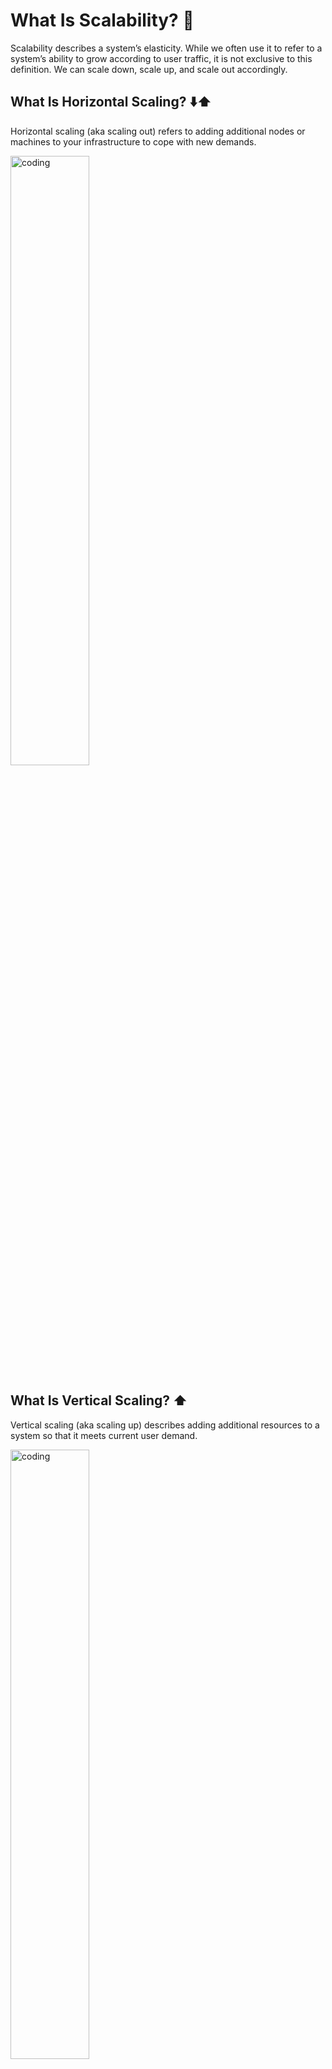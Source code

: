 # What Is Scalability? 🚀

Scalability describes a system’s elasticity. While we often use it to refer to a system’s ability to grow according to user traffic, it is not exclusive to this definition. We can scale down, scale up, and scale out accordingly.

## What Is Horizontal Scaling? ⬇️⬆️

Horizontal scaling (aka scaling out) refers to adding additional nodes or machines to your infrastructure to cope with new demands.

<img align="left" display="flex" alt="coding" width="50%" src="https://i.postimg.cc/XYqS9J62/image.png">
<br clear="left">

## What Is Vertical Scaling? ⬆️

Vertical scaling (aka scaling up) describes adding additional resources to a system so that it meets current user demand.

<img align="left" display="flex" alt="coding" width="50%" src="https://i.postimg.cc/fy3ZDRWq/image.png">
<br clear="left">


## Horizontal Vs. Vertical Scaling: At a Glance 🔄

|                                |                                                                                                                         |                                                                                                |
| ------------------------------ | ----------------------------------------------------------------------------------------------------------------------- | ---------------------------------------------------------------------------------------------- |
|                                | **Horizontal scaling**                                                                                                  | **Vertical scaling**                                                                           |
| **Description**                | Increase or decrease the number of nodes in a cluster or system to handle an increase or decrease in workload           | Increase or decrease the power of a system to handle increased or reduced workload             |
| **Example**                    | Add or reduce the number of virtual machines (VM) in a cluster of VMs                                                   | Add or reduce the CPU or memory capacity of the existing VM                                    |
| **Execution**                  | Scale in/out                                                                                                            | Scale up/down                                                                                  |
| **Workload distribution**      | Workload is distributed across multiple nodes.<br><br>Parts of the workload reside on these different nodes             | A single node handles the entire workload.                                                     |
| **Concurrency**                | Distributes multiple jobs across multiple machines over the network, at a go. This reduces the workload on each machine | Relies on multi-threading on the existing machine to handle multiple requests at the same time |
| **Required architecture**      | Distributed                                                                                                             | Any                                                                                            |
| **Implementation**             | Takes more time, expertise, and effort                                                                                  | Takes less time, expertise, and effort                                                         |
| **Complexity and maintenance** | Higher                                                                                                                  | Lower                                                                                          |
| **Configuration**              | This requires modifying a sequential piece of logic in order to run workloads concurrently on multiple machines         | No need to change the logic. The same code can run on a higher-spec device                     |
| **Downtime**                   | No                                                                                                                      | Yes                                                                                            |
| **Load balancing**             | Necessary to actively distribute workload across the multiple nodes                                                     | Not required in the single node                                                                |
| **Failure resilience**         | Low because other machines in the cluster offer backup                                                                  | High since it’s a single source of failure                                                     |
| **Costs**                      | High costs initially; optimal over time                                                                                 | Low-cost initially; less cost-effective over time                                              |
| **Networking**                 | Quick inter-machine communication                                                                                       | Slower machine-to-machine communication                                                        |
| **Performance**                | Higher                                                                                                                  | Lower                                                                                          |
| **Limitation**                 | Add as many machines as you can                                                                                         | Limited to the resource capacity the single machine can handle                                 |

## Horizontal Scaling Vs. Vertical Scaling: An In-Depth Look 📊

<img align="left" display="flex" alt="coding" width="50%" src="https://i.postimg.cc/85BRbM2M/image.png">
<br clear="left">

### Advantages of Horizontal Scaling 🌐

- **Scaling is easier from a hardware perspective** – All horizontal scaling requires you to do is add additional machines to your current pool. It eliminates the need to analyze which system specifications you need to upgrade.
- **Fewer periods of downtime** – Because you’re adding a machine, you don’t have to switch the old machine off while scaling. If done effectively, there may never be a need for downtime and clients are less likely to be impacted.
- **Increased resilience and fault tolerance** – Relying on a single node for all your data and operations puts you at a high risk of losing it all when it fails. Distributing it among several nodes saves you from losing it all.
- **Increased performance** – If you are using horizontal scaling to manage your network traffic, it allows for more endpoints for connections, considering that the load will be delegated among multiple machines.

### Disadvantages of Horizontal Scaling ⚖️

- **Increased complexity of maintenance and operation** – Multiple servers are harder to maintain than a single server is. Additionally, you will need to add software for load balancing and possibly virtualization. Backing up your machines may also become a little more complex. You will need to ensure that nodes synchronize and communicate effectively.
- **Increased Initial costs** – Adding new servers is far more expensive than upgrading old ones.

### Advantages of Vertical Scaling 📈

- **Cost-effective** – Upgrading a pre-existing server costs less than purchasing a new one. Additionally, you are less likely to add new backup and virtualization software when scaling vertically. Maintenance costs may potentially remain the same too.
- **Less complex process communication** – When a single node handles all the layers of your services, it will not have to synchronize and communicate with other machines to work. This may result in faster responses.
- **Less complicated maintenance** – Not only is maintenance cheaper but it is less complex because of the number of nodes you will need to manage.
- **Less need for software changes** – You are less likely to change how the software on a server works or how it is implemented.

### Disadvantages of Vertical Scaling ⚖️

- **Higher possibility for downtime** – Unless you have a backup server that can handle operations and requests, you will need some considerable downtime to upgrade your machine.
- **Single point of failure** – Having all your operations on a single server increases the risk of losing all your data if a hardware or software failure was to occur.
- **Upgrade limitations** – There is a limitation to how much you can upgrade a machine. Every machine has its threshold for RAM, storage, and processing power.

## Which Should You Choose? 🤔

Both horizontal and vertical scaling have their own benefits and limitations. Since there isn’t a one-size-fits-all solution for organizations, you need to scale according to your needs and resources. Here are a few factors to consider along with which type of scaling suits the situation best:

- **Cost** – Initial hardware costs for horizontal upgrades are higher. If you are working on a tight budget and need to add more resources to your infrastructure quickly and cheaply, then vertical scaling may be the best option for you.
- **Future-proofing** – Adding additional updated machines through horizontal scaling will increase the overall performance threshold of your organization. There is a limit to how much you can vertically scale a single node and it may not be able to handle the demands of the future.
- **Topographic distribution** – If you plan to have nationwide or global clients, it is unreasonable to expect them all to access your services from a single machine in a single location. In a situation like this, you’ll need to horizontally scale your resources to maintain your service level agreement (SLA).
- **Reliability** – Horizontal scaling may offer you a more reliable system. It increases redundancy and ensures that you are not relying on a single machine. If one machine fails, another may be able to pick up the slack temporarily.
- **Upgradability and flexibility** – If you are running your application’s tiers on individual machines, they are easier to decouple and upgrade without any downtime.
- **Performance and complexity** – Performance will depend on how your services work and how they are interconnected. Simple straightforward applications won’t benefit much from being run on multiple machines. In fact, it may degrade its quality. Sometimes it’s better to leave the application as is and upgrade the hardware to meet demand. Horizontal scaling may require you to rewrite the code or add a virtual machine that unifies all the servers.

## Horizontal Vs. Vertical Scaling: Use Cases 🔍

Here are examples of when it is best to use either scaling approach to optimize your workloads.

### Use vertical scaling when:

- You’ve verified with your engineers and other stakeholders that increasing a machine's capabilities, such CPUs and memory capacity, will deliver the price-performance level your workloads require
- If you’re just starting out; you don’t know how consistent the traffic is or how many users you’ll get
- Want to use your existing system internally and a cloud provider services for the bulk of customer-facing solutions
- You know redundancy is not feasible or required to operate optimally
- Upgrades are few and far between, so there is little downtime to worry about
- You have a legacy app that doesn’t require distributed or high scalability

### Use horizontal scaling when:

- Providing high-quality service requires high performance
- Backup machines are necessary to reduce single points of failure
- You want more flexibility to configure your machines in different ways to increase efficiency, such as the price-performance ratio
- You need to run your application or services across different geographical locations at low latency
- Updating, upgrading, and optimizing your system regularly is imperative — all without increasing downtime
- You are sure that your usage, users, or traffic are consistently high or will be growing exponentially soon
- You have the people and resources to buy, install, and maintain additional hardware and software
- You are using a micro-services architecture or containerized applications, which achieve better performance on a distributed system
